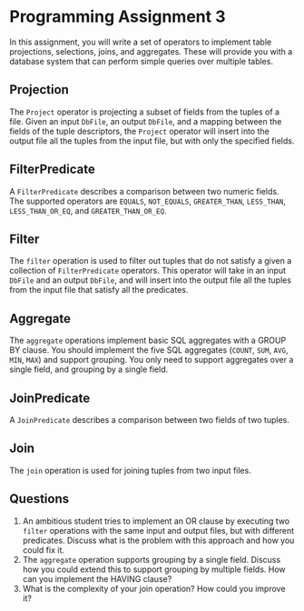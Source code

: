 # Programming Assignment 3

In this assignment, you will write a set of operators to implement table projections, selections, joins, and aggregates.
These will provide you with a database system that can perform simple queries over multiple tables.

## Projection

The `Project` operator is projecting a subset of fields from the tuples of a file.
Given an input `DbFile`, an output `DbFile`, and a mapping between the fields of the tuple descriptors,
the `Project` operator will insert into the output file all the tuples from the input file, but with only the
specified fields.

## FilterPredicate

A `FilterPredicate` describes a comparison between two numeric fields. The supported operators are `EQUALS`, `NOT_EQUALS`,
`GREATER_THAN`, `LESS_THAN`, `LESS_THAN_OR_EQ`, and `GREATER_THAN_OR_EQ`.

## Filter

The `filter` operation is used to filter out tuples that do not satisfy a given a collection of `FilterPredicate`
operators. This operator will take in an input `DbFile` and an output `DbFile`, and will insert into the output
file all the tuples from the input file that satisfy all the predicates.

## Aggregate

The `aggregate` operations implement basic SQL aggregates with a GROUP BY clause. You should implement the five SQL
aggregates (`COUNT`, `SUM`, `AVG`, `MIN`, `MAX`) and support grouping. You only need to support aggregates over a single
field, and grouping by a single field.

## JoinPredicate

A `JoinPredicate` describes a comparison between two fields of two tuples.

## Join

The `join` operation is used for joining tuples from two input files.

## Questions

1. An ambitious student tries to implement an OR clause by executing two `filter` operations with the same input and
   output files, but with different predicates. Discuss what is the problem with this approach and how you could fix it.
2. The `aggregate` operation supports grouping by a single field. Discuss how you could extend this to support grouping by
   multiple fields. How can you implement the HAVING clause?
3. What is the complexity of your join operation? How could you improve it?

